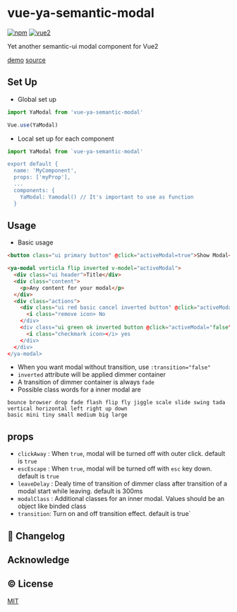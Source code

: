 # vue-ya-semantic-modal
[![npm](https://img.shields.io/npm/v/vue-ya-semantic-modal.svg)](https://www.npmjs.com/package/vue-ya-semantic-elements)
[![vue2](https://img.shields.io/badge/vue-2.x-brightgreen.svg)](https://vuejs.org/)

Yet another semantic-ui modal component for Vue2

[demo](http://decisive-ship.surge.sh/#/modal) [source](https://github.com/qgp9/vue-ya-semantic-demo)

## Set Up
* Global set up
```js
import YaModal from 'vue-ya-semantic-modal'

Vue.use(YaModal)
```
* Local set up for each component
```js
import YaModal from `vue-ya-semantic-modal'

export default {
  name: 'MyComponent',
  props: ['myProp'],
  ...
  components: {
    YaModal: Yamodal() // It's important to use as function
  }
```

## Usage
* Basic usage
```html
<button class="ui primary button" @click="activeModal=true">Show Modal</button>

<ya-modal verticla flip inverted v-model="activeModal">
  <div class="ui header">Title</div>
  <div class="content">
    <p>Any content for your modal</p>
  </div>
  <div class="actions">
    <div class="ui red basic cancel inverted button" @click="activeModal=false">
      <i class="remove icon> No
    </div>
    <div class="ui green ok inverted button @click="activeModal="false">
      <i class="checkmark icon></i> yes
    </div>
  </div>
</ya-modal>
```

* When you want modal without transition, use `:transition="false"`
* `inverted` attribute will be applied dimmer container
* A transition of dimmer container is always `fade`
* Possible class words for a inner modal are
```
bounce browser drop fade flash flip fly jiggle scale slide swing tada
vertical horizontal left right up down
basic mini tiny small medium big large
```
## props
* `clickAway` : When `true`, modal will be turned off with outer click. default is `true`
* `escEscape` : When `true`, modal will be turned off with `esc` key down. default is `true`
* `leaveDelay` : Dealy time of transition of dimmer class after transition of a modal start while leaving. default is 300ms
* `modalClass` : Additional classes for an inner modal. Values should be an object like binded class
* `transition`: Turn on and off transition effect. default is   true`


## :scroll: Changelog

## Acknowledge

## :copyright: License

[MIT](http://opensource.org/licenses/MIT)
